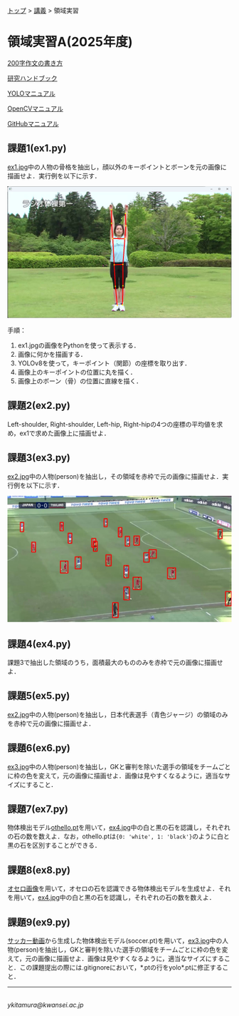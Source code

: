 <link rel="stylesheet" href="/~kitamura/md_preview1.css" type="text/css">

[トップ](https://cs.kwansei.ac.jp/~kitamura/index.html) > [講義](https://cs.kwansei.ac.jp/~kitamura/courses.html) > 領域実習

# 領域実習A(2025年度)

[200字作文の書き方](200字作文.html)

[研究ハンドブック](https://cs.kwansei.ac.jp/~kitamura/KB/Handbook.html)

[YOLOマニュアル](https://cs.kwansei.ac.jp/~kitamura/KB/YOLO.html)

[OpenCVマニュアル](https://cs.kwansei.ac.jp/~kitamura/KB/OpenCV.html)

[GitHubマニュアル](https://cs.kwansei.ac.jp/~kitamura/KB/GitHub.html)

## 課題1(ex1.py)

[ex1.jpg](images/ex1.jpg)中の人物の骨格を抽出し，顔以外のキーポイントとボーンを元の画像に描画せよ．実行例を以下に示す．

![](images/ex1-result.png)

手順：
1. ex1.jpgの画像をPythonを使って表示する．
2. 画像に何かを描画する．
3. YOLOv8を使って，キーポイント（関節）の座標を取り出す．
4. 画像上のキーポイントの位置に丸を描く．
5. 画像上のボーン（骨）の位置に直線を描く．

## 課題2(ex2.py)

Left-shoulder, Right-shoulder, Left-hip, Right-hipの4つの座標の平均値を求め，ex1で求めた画像上に描画せよ．

## 課題3(ex3.py)

[ex2.jpg](images/ex2.jpg)中の人物(person)を抽出し，その領域を赤枠で元の画像に描画せよ．実行例を以下に示す．

![](images/ex2_ans.jpg)


## 課題4(ex4.py)

課題3で抽出した領域のうち，面積最大のもののみを赤枠で元の画像に描画せよ．


<!-- ## 課題3(ex3.py)

[ex3b.mp4](images/ex3b.mp4)の各フレームにおいて，骨格を抽出し，ボーンを青色で動画に描画せよ．なお，Right-elbow, Right-shoulder, Right-hipの角度を求め，それが80度から100度の範囲内の場合は右腕の骨格のみ，赤色で描画せよ．

## 課題4(ex4.py)

[ex3b.mp4](images/ex3b.mp4)の各フレームにおいて，[ex1.jpg](images/ex1.jpg)を探し出し，そのフレーム番号を求めよ． -->

## 課題5(ex5.py)

[ex2.jpg](images/ex2.jpg)中の人物(person)を抽出し，日本代表選手（青色ジャージ）の領域のみを赤枠で元の画像に描画せよ．

## 課題6(ex6.py)

[ex3.jpg](images/ex3.jpg)中の人物(person)を抽出し，GKと審判を除いた選手の領域をチームごとに枠の色を変えて，元の画像に描画せよ．画像は見やすくなるように，適当なサイズにすること．

## 課題7(ex7.py)

物体検出モデル[othello.pt](othello.pt)を用いて，[ex4.jpg](images/ex4.jpg)中の白と黒の石を認識し，それぞれの石の数を数えよ．なお，othello.ptは`{0: 'white', 1: 'black'}`のように白と黒の石を区別することができる．

## 課題8(ex8.py)

[オセロ画像](othello_images.zip)を用いて，オセロの石を認識できる物体検出モデルを生成せよ．それを用いて，[ex4.jpg](images/ex4.jpg)中の白と黒の石を認識し，それぞれの石の数を数えよ．

## 課題9(ex9.py)

[サッカー動画](images/ex9.mp4)から生成した物体検出モデル(soccer.pt)を用いて，[ex3.jpg](images/ex3.jpg)中の人物(person)を抽出し，GKと審判を除いた選手の領域をチームごとに枠の色を変えて，元の画像に描画せよ．画像は見やすくなるように，適当なサイズにすること．この課題提出の際には.gitignoreにおいて，\*.ptの行をyolo\*.ptに修正すること．



***
<address>
<script>
document.write("Last updated: " + document.lastModified);
</script> <br>
ykitamura@kwansei.ac.jp </address>